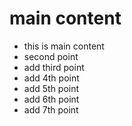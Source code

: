 # main content
- this is main content 
- second point
- add third point
- add 4th point
- add 5th point
- add 6th point
- add 7th point

